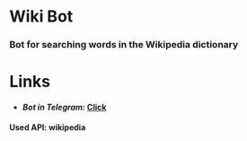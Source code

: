 # __Wiki Bot__


### Bot for searching words in the Wikipedia dictionary
# __Links__

- #### _Bot in Telegram:_      [Click](https://t.me/greetingsIL_bot)




#### Used API: wikipedia
